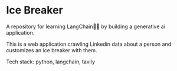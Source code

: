 # Ice Breaker

A repository for learning LangChain🦜🔗 by building a generative ai application.

This is a web application crawling Linkedin data about a person and customizes an ice breaker with them.

Tech stack:
python, langchain, tavily 

